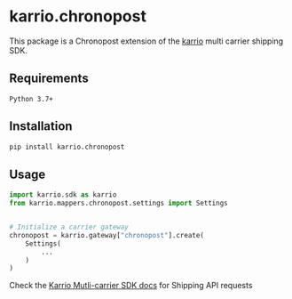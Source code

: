 
# karrio.chronopost

This package is a Chronopost extension of the [karrio](https://pypi.org/project/karrio) multi carrier shipping SDK.

## Requirements

`Python 3.7+`

## Installation

```bash
pip install karrio.chronopost
```

## Usage

```python
import karrio.sdk as karrio
from karrio.mappers.chronopost.settings import Settings


# Initialize a carrier gateway
chronopost = karrio.gateway["chronopost"].create(
    Settings(
        ...
    )
)
```

Check the [Karrio Mutli-carrier SDK docs](https://docs.karrio.io) for Shipping API requests
